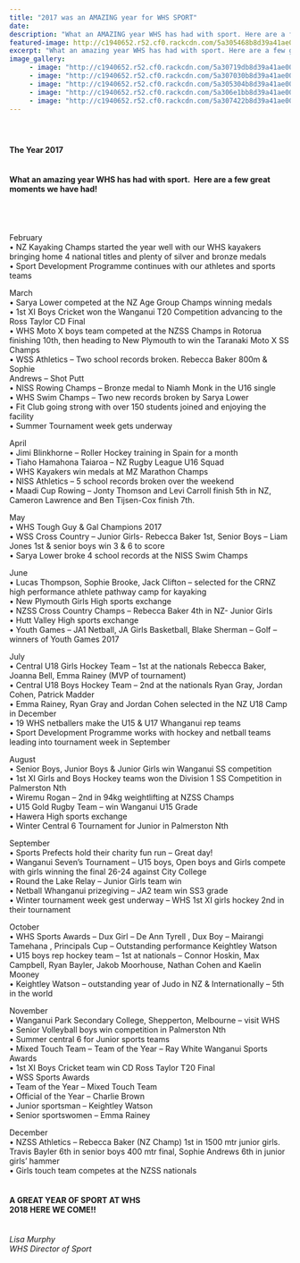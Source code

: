 ```yaml
---
title: "2017 was an AMAZING year for WHS SPORT"
date: 
description: "What an AMAZING year WHS has had with sport. Here are a few great moments we have had!.."
featured-image: http://c1940652.r52.cf0.rackcdn.com/5a305468b8d39a41ae0007f5/fun-run.jpg
excerpt: "What an amazing year WHS has had with sport. Here are a few great moments we have had!"
image_gallery:
     - image: "http://c1940652.r52.cf0.rackcdn.com/5a30719db8d39a41ae000801/Lucas-Thompson--Jack-Clifton-paddlers-chron-23-Feb-17.jpg"
     - image: "http://c1940652.r52.cf0.rackcdn.com/5a307030b8d39a41ae0007ff/rowing-girl.jpg"
     - image: "http://c1940652.r52.cf0.rackcdn.com/5a305304b8d39a41ae0007e1/motocross.jpg"
     - image: "http://c1940652.r52.cf0.rackcdn.com/5a306e1bb8d39a41ae0007fd/1-2--3.jpg"
     - image: "http://c1940652.r52.cf0.rackcdn.com/5a307422b8d39a41ae000803/17629841_771616379654137_2676009228426701831_n.jpg"
---
```


<h4>&nbsp;&nbsp;</h4>
<h4>The Year 2017<br /><br /></h4>
<h4>What an amazing year WHS has had with sport.&nbsp; Here are a few great moments we have had!<br /><br /><br /><br /></h4>
<p>February&nbsp;<br />&bull; NZ Kayaking Champs started the year well with our WHS kayakers bringing home 4 national titles and plenty of silver and bronze medals<br />&bull; Sport Development Programme continues with our athletes and sports teams</p>
<p>March<br />&bull; Sarya Lower competed at the NZ Age Group Champs winning medals<br />&bull; 1st XI Boys Cricket won the Wanganui T20 Competition advancing to the Ross Taylor CD Final<br />&bull; WHS Moto X boys team competed at the NZSS Champs in Rotorua finishing 10th, then heading to New Plymouth to win the Taranaki Moto X SS Champs<br />&bull; WSS Athletics &ndash; Two school records broken. Rebecca Baker 800m &amp; Sophie&nbsp;<br />Andrews &ndash; Shot Putt<br />&bull; NISS Rowing Champs &ndash; Bronze medal to Niamh Monk in the U16 single<br />&bull; WHS Swim Champs &ndash; Two new records broken by Sarya Lower<br />&bull; Fit Club going strong with over 150 students joined and enjoying the facility<br />&bull; Summer Tournament week gets underway</p>
<p>April<br />&bull; Jimi Blinkhorne &ndash; Roller Hockey training in Spain for a month<br />&bull; Tiaho Hamahona Taiaroa &ndash; NZ Rugby League U16 Squad<br />&bull; WHS Kayakers win medals at MZ Marathon Champs<br />&bull; NISS Athletics &ndash; 5 school records broken over the weekend<br />&bull; Maadi Cup Rowing &ndash; Jonty Thomson and Levi Carroll finish 5th in NZ, Cameron Lawrence and Ben Tijsen-Cox finish 7th.</p>
<p>May<br />&bull; WHS Tough Guy &amp; Gal Champions 2017&nbsp;<br />&bull; WSS Cross Country &ndash; Junior Girls- Rebecca Baker 1st, Senior Boys &ndash; Liam Jones 1st &amp; senior boys win 3 &amp; 6 to score&nbsp;<br />&bull; Sarya Lower broke 4 school records at the NISS Swim Champs</p>
<p>June<br />&bull; Lucas Thompson, Sophie Brooke, Jack Clifton &ndash; selected for the CRNZ high performance athlete pathway camp for kayaking<br />&bull; New Plymouth Girls High sports exchange&nbsp;<br />&bull; NZSS Cross Country Champs &ndash; Rebecca Baker 4th in NZ- Junior Girls<br />&bull; Hutt Valley High sports exchange<br />&bull; Youth Games &ndash; JA1 Netball, JA Girls Basketball, Blake Sherman &ndash; Golf &ndash; winners of Youth Games 2017</p>
<p>July<br />&bull; Central U18 Girls Hockey Team &ndash; 1st at the nationals Rebecca Baker, Joanna Bell, Emma Rainey (MVP of tournament)&nbsp;<br />&bull; Central U18 Boys Hockey Team &ndash; 2nd at the nationals Ryan Gray, Jordan Cohen, Patrick Madder<br />&bull; Emma Rainey, Ryan Gray and Jordan Cohen selected in the NZ U18 Camp in December<br />&bull; 19 WHS netballers make the U15 &amp; U17 Whanganui rep teams<br />&bull; Sport Development Programme works with hockey and netball teams leading into tournament week in September</p>
<p>August&nbsp;<br />&bull; Senior Boys, Junior Boys &amp; Junior Girls win Wanganui SS competition<br />&bull; 1st XI Girls and Boys Hockey teams won the Division 1 SS Competition in Palmerston Nth<br />&bull; Wiremu Rogan &ndash; 2nd in 94kg weightlifting at NZSS Champs&nbsp;<br />&bull; U15 Gold Rugby Team &ndash; win Wanganui U15 Grade&nbsp;<br />&bull; Hawera High sports exchange<br />&bull; Winter Central 6 Tournament for Junior in Palmerston Nth</p>
<p>September<br />&bull; Sports Prefects hold their charity fun run &ndash; Great day!&nbsp;<br />&bull; Wanganui Seven&rsquo;s Tournament &ndash; U15 boys, Open boys and Girls compete with girls winning the final 26-24 against City College<br />&bull; Round the Lake Relay &ndash; Junior Girls team win&nbsp;<br />&bull; Netball Whanganui prizegiving &ndash; JA2 team win SS3 grade&nbsp;<br />&bull; Winter tournament week gest underway &ndash; WHS 1st XI girls hockey 2nd in their tournament</p>
<p>October&nbsp;<br />&bull; WHS Sports Awards &ndash; Dux Girl &ndash; De Ann Tyrell , Dux Boy &ndash; Mairangi Tamehana , Principals Cup &ndash; Outstanding performance Keightley Watson&nbsp;<br />&bull; U15 boys rep hockey team &ndash; 1st at nationals &ndash; Connor Hoskin, Max Campbell, Ryan Bayler, Jakob Moorhouse, Nathan Cohen and Kaelin Mooney&nbsp;<br />&bull; Keightley Watson &ndash; outstanding year of Judo in NZ &amp; Internationally &ndash; 5th in the world</p>
<p>November&nbsp;<br />&bull; Wanganui Park Secondary College, Shepperton, Melbourne &ndash; visit WHS&nbsp;<br />&bull; Senior Volleyball boys win competition in Palmerston Nth<br />&bull; Summer central 6 for Junior sports teams<br />&bull; Mixed Touch Team &ndash; Team of the Year &ndash; Ray White Wanganui Sports Awards<br />&bull; 1st XI Boys Cricket team win CD Ross Taylor T20 Final<br />&bull; WSS Sports Awards&nbsp;<br />&bull; Team of the Year &ndash; Mixed Touch Team&nbsp;<br />&bull; Official of the Year &ndash; Charlie Brown<br />&bull; Junior sportsman &ndash; Keightley Watson<br />&bull; Senior sportswomen &ndash; Emma Rainey</p>
<p>December<br />&bull; NZSS Athletics &ndash; Rebecca Baker (NZ Champ) 1st in 1500 mtr junior girls. Travis Bayler 6th in senior boys 400 mtr final, Sophie Andrews 6th in junior girls&rsquo; hammer&nbsp;<br />&bull; Girls touch team competes at the NZSS nationals<br /><br /></p>
<h4>A GREAT YEAR OF SPORT AT WHS&nbsp;<br />2018 HERE WE COME!!<br /><br /></h4>
<p><em>Lisa Murphy</em><br /><em>WHS Director of Sport</em></p>

